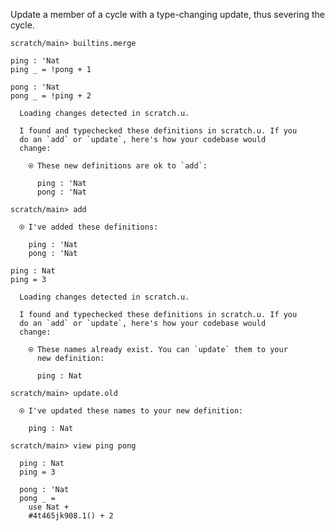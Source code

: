 Update a member of a cycle with a type-changing update, thus severing the cycle.

``` ucm :hide
scratch/main> builtins.merge
```

``` unison
ping : 'Nat
ping _ = !pong + 1

pong : 'Nat
pong _ = !ping + 2
```

``` ucm :added-by-ucm
  Loading changes detected in scratch.u.

  I found and typechecked these definitions in scratch.u. If you
  do an `add` or `update`, here's how your codebase would
  change:

    ⍟ These new definitions are ok to `add`:
    
      ping : 'Nat
      pong : 'Nat
```

``` ucm
scratch/main> add

  ⍟ I've added these definitions:

    ping : 'Nat
    pong : 'Nat
```

``` unison
ping : Nat
ping = 3
```

``` ucm :added-by-ucm
  Loading changes detected in scratch.u.

  I found and typechecked these definitions in scratch.u. If you
  do an `add` or `update`, here's how your codebase would
  change:

    ⍟ These names already exist. You can `update` them to your
      new definition:
    
      ping : Nat
```

``` ucm
scratch/main> update.old

  ⍟ I've updated these names to your new definition:

    ping : Nat

scratch/main> view ping pong

  ping : Nat
  ping = 3

  pong : 'Nat
  pong _ =
    use Nat +
    #4t465jk908.1() + 2
```
